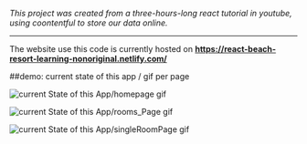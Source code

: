 _This project was created from a three-hours-long react tutorial in youtube, using coontentful to store our data online._ 



---



The website use this code is currently hosted on **https://react-beach-resort-learning-nonoriginal.netlify.com/**  

##demo: current state of this app / gif per page 

![current State of this App/homepage gif](homepage_demo.gif)


![current State of this App/rooms_Page gif](roomsPage_demo.gif) 


![current State of this App/singleRoomPage gif](singleRoomPage.gif) 
